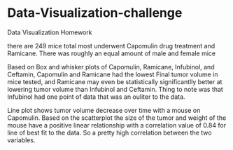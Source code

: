 # Data-Visualization-challenge
Data Visualization Homework

there are 249 mice total
most underwent Capomulin drug treatment and Ramicane.
There was roughly an equal amount of male and female mice

Based on Box and whisker plots of Capomulin, Ramicane, Infubinol, and Ceftamin, Capomulin and Ramicane had the lowest Final tumor volume in mice tested, and Ramicane may even be statistically significantlly better at lowering tumor volume than Infubinol and Ceftamin. Thing to note was that Infubinol had one point of data that was an ouliter to the data.

Line plot shows tumor volume decrease over time with a mouse on Capomulin.
Based on the scatterplot the size of the tumor and weight of the mouse have a positive linear relationship with a correlation value of 0.84 for line of best fit to the data. So a pretty high correlation between the two variables.

